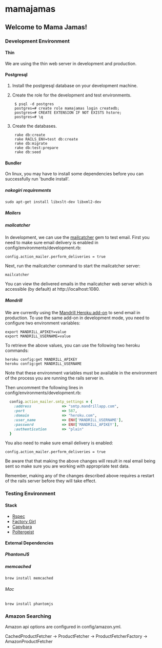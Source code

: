 # mamajamas

## Welcome to Mama Jamas!

### Development Environment

#### Thin

We are using the thin web server in development and production.

#### Postgresql

1. Install the postgresql database on your development machine.
2. Create the role for the development and test environments.

        $ psql -d postgres
        postgres=# create role mamajamas login createdb;
        postgres=# CREATE EXTENSION IF NOT EXISTS hstore;
        postgres=# \q

3. Create the databases.

        rake db:create
        rake RAILS_ENV=test db:create
        rake db:migrate
        rake db:test:prepare
        rake db:seed

#### Bundler

On linux, you may have to install some dependencies before you can
successfully run 'bundle install'.

##### nokogiri requirements

    sudo apt-get install libxslt-dev libxml2-dev

##### Mailers

##### mailcatcher

In development, we can use the [mailcatcher](http://mailcatcher.me/) gem
to test email. First you need to make sure email delivery is enabled in
config/environments/development.rb:

    config.action_mailer.perform_deliveries = true

Next, run the mailcatcher command to start the mailcatcher server:

    mailcatcher

You can view the delivered emails in the mailcatcher web server which is
accessible (by default) at http://localhost:1080.

##### Mandrill

We are currently using the [Mandrill Heroku
add-on](https://addons.heroku.com/mandrill) to send email in production.
To use the same add-on in development mode, you need to configure two
environment variables:

    export MANDRILL_APIKEY=value
    export MANDRILL_USERNAME=value

To retrieve the above values, you can use the following two heroku
commands:

    heroku config:get MANDRILL_APIKEY
    heroku config:get MANDRILL_USERNAME

Note that these environment variables must be available in the
environment of the process you are running the rails server in.

Then uncomment the following lines in
config/environments/development.rb:

```ruby
  config.action_mailer.smtp_settings = {
    :address              => "smtp.mandrillapp.com",
    :port                 => 587,
    :domain               => "heroku.com",
    :user_name            => ENV['MANDRILL_USERNAME'],
    :password             => ENV['MANDRILL_APIKEY'],
    :authentication       => "plain"
  }
```

You also need to make sure email delivery is enabled:

    config.action_mailer.perform_deliveries = true

Be aware that that making the above changes will result in real email
being sent so make sure you are working with appropriate test data.

Remember, making any of the changes described above requires a restart
of the rails server before they will take effect.

### Testing Environment

#### Stack

* [Rspec](https://github.com/rspec/rspec-rails)
* [Factory Girl](https://github.com/thoughtbot/factory_girl)
* [Capybara](https://github.com/jnicklas/capybara)
* [Poltergeist](https://github.com/jonleighton/poltergeist)

#### External Dependencies

##### PhantomJS

##### memcached

    brew install memcached

###### Mac

    brew install phantomjs


### Amazon Searching

Amazon api options are configured in config/amazon.yml.

CachedProductFetcher -> ProductFetcher -> ProductFetcherFactory -> AmazonProductFetcher

